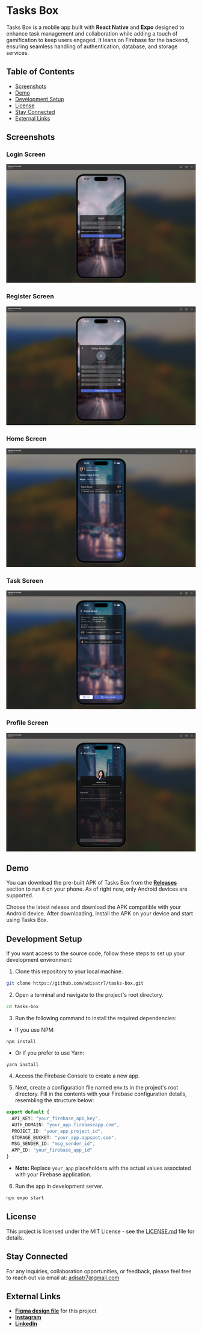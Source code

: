 # Tasks Box

Tasks Box is a mobile app built with **React Native** and **Expo** designed to enhance task management and collaboration while adding a touch of gamification to keep users engaged. It leans on Firebase for the backend, ensuring seamless handling of authentication, database, and storage services.


## Table of Contents

- [Screenshots](#screenshots)
- [Demo](#demo)
- [Development Setup](#development-setup)
- [License](#license)
- [Stay Connected](#stay-connected)
- [External Links](#external-links)


## Screenshots

### Login Screen
![loginscreen](docs/loginscreen.png)

### Register Screen
![registerscreen](docs/registerscreen.png)

### Home Screen
![homescreen](docs/homescreen.png)

### Task Screen
![taskscreen](docs/taskscreen.png)

### Profile Screen
![profilescreen](docs/profilescreen.png)


## Demo

You can download the pre-built APK of Tasks Box from the [**Releases**](https://github.com/adisatr7/tasks-box/releases) section to run it on your phone. As of right now, only Android devices are supported.

Choose the latest release and download the APK compatible with your Android device. After downloading, install the APK on your device and start using Tasks Box.


## Development Setup

If you want access to the source code, follow these steps to set up your development environment:

1. Clone this repository to your local machine.
```bash
git clone https://github.com/adisatr7/tasks-box.git
```

2. Open a terminal and navigate to the project's root directory.
```bash
cd tasks-box
```

3. Run the following command to install the required dependencies:

* If you use NPM:
```npm
npm install
```

* Or if you prefer to use Yarn:
```yarn
yarn install
```

4. Access the Firebase Console to create a new app.

5. Next, create a configuration file named env.ts in the project's root directory. Fill in the contents with your Firebase configuration details, resembling the structure below:
```ts
export default {
  API_KEY: "your_firebase_api_key",
  AUTH_DOMAIN: "your_app.firebaseapp.com",
  PROJECT_ID: "your_app_project_id",
  STORAGE_BUCKET: "your_app.appspot.com",
  MSG_SENDER_ID: "msg_sender_id",
  APP_ID: "your_firebase_app_id"
}
```
* **Note:** Replace `your_app` placeholders with the actual values associated with your Firebase application.

6. Run the app in development server.
```bash
npx expo start
```


## License

This project is licensed under the MIT License - see the [LICENSE.md](LICENSE.md) file for details.


## Stay Connected

For any inquiries, collaboration opportunities, or feedback, please feel free to reach out via email at: adisatr7@gmail.com

## External Links

* [**Figma design file**](https://www.figma.com/file/swJhshdqtw0FfQ8wCUSm32/lyrid-crud?type=design&node-id=0%3A1&mode=design&t=3YevdXdZ9IlGnQ3i-1) for this project
* [**Instagram**](https://www.instagram.com/raddox7/)
* [**LinkedIn**](https://www.linkedin.com/in/adisatr7/)